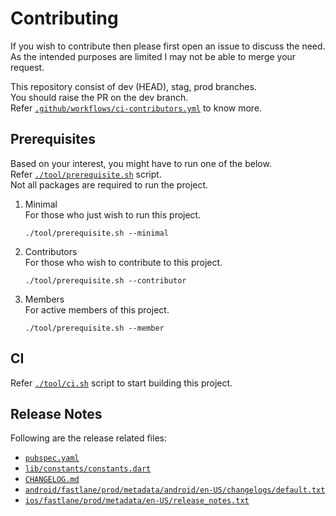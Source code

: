 # Contributing

If you wish to contribute then please first open an issue to discuss the need.  
As the intended purposes are limited I may not be able to merge your request.

This repository consist of dev (HEAD), stag, prod branches.  
You should raise the PR on the dev branch.  
Refer [`.github/workflows/ci-contributors.yml`] to know more.


## Prerequisites

Based on your interest, you might have to run one of the below.  
Refer [`./tool/prerequisite.sh`] script.  
Not all packages are required to run the project.

1. Minimal  
   For those who just wish to run this project.
   ```console
   ./tool/prerequisite.sh --minimal
   ```

2. Contributors  
   For those who wish to contribute to this project.
   ```console
   ./tool/prerequisite.sh --contributor
   ```

3. Members  
   For active members of this project.
   ```console
   ./tool/prerequisite.sh --member
   ```


## CI

Refer [`./tool/ci.sh`] script to start building this project.


## Release Notes

Following are the release related files:
- [`pubspec.yaml`]
- [`lib/constants/constants.dart`]
- [`CHANGELOG.md`]
- [`android/fastlane/prod/metadata/android/en-US/changelogs/default.txt`]
- [`ios/fastlane/prod/metadata/en-US/release_notes.txt`]


[`.github/workflows/ci-contributors.yml`]: .github/workflows/ci-contributors.yml
[`./tool/prerequisite.sh`]: ./tool/prerequisite.sh
[`./tool/ci.sh`]: ./tool/ci.sh
[`pubspec.yaml`]: pubspec.yaml
[`lib/constants/constants.dart`]: lib/constants/constants.dart
[`CHANGELOG.md`]: CHANGELOG.md
[`android/fastlane/prod/metadata/android/en-US/changelogs/default.txt`]: android/fastlane/prod/metadata/android/en-US/changelogs/default.txt
[`ios/fastlane/prod/metadata/en-US/release_notes.txt`]: ios/fastlane/prod/metadata/en-US/release_notes.txt
